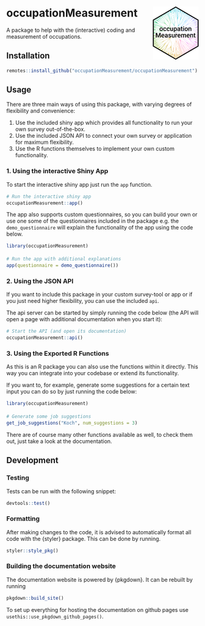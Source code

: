 # occupationMeasurement <img src="man/figures/logo.png" width="120" align="right" />

A package to help with the (interactive) coding and measurement of occupations.

## Installation

```r
remotes::install_github("occupationMeasurement/occupationMeasurement")
```

## Usage

There are three main ways of using this package, with varying degrees of flexibility and convenience:

1. Use the included shiny app which provides all functionality to run your own survey out-of-the-box.
2. Use the included JSON API to connect your own survey or application for maximum flexibility.
3. Use the R functions themselves to implement your own custom functionality.

### 1. Using the interactive Shiny App

To start the interactive shiny app just run the `app` function.

```r
# Run the interactive shiny app
occupationMeasurement::app()
```

The app also supports custom questionnaires, so you can build your own or use one some of the questionnaires included in the package e.g. the `demo_questionnaire` will explain the functionality of the app using the code below.

```r
library(occupationMeasurement)

# Run the app with additional explanations
app(questionnaire = demo_questionnaire())
```

### 2. Using the JSON API

If you want to include this package in your custom survey-tool or app or if you just need higher flexibility, you can use the included `api`.

The api server can be started by simply running the code below (the API will open a page with additional documentation when you start it):

```r
# Start the API (and open its documentation)
occupationMeasurement::api()
```

### 3. Using the Exported R Functions

As this is an R package you can also use the functions within it directly. This way you can integrate into your codebase or extend its functionality.

If you want to, for example, generate some suggestions for a certain text input you can do so by just running the code below:

```r
library(occupationMeasurement)

# Generate some job suggestions
get_job_suggestions("Koch", num_suggestions = 3)
```

There are of course many other functions available as well, to check them out, just take a look at the documentation.

## Development

### Testing

Tests can be run with the following snippet:
```r
devtools::test()
```

### Formatting

After making changes to the code, it is advised to automatically format all code with the {styler} package. This can be done by running.

```r
styler::style_pkg()
```

### Building the documentation website
The documentation website is powered by {pkgdown}. It can be rebuilt by running 

```r
pkgdown::build_site()
```

To set up everything for hosting the documentation on github pages use `usethis::use_pkgdown_github_pages()`.
